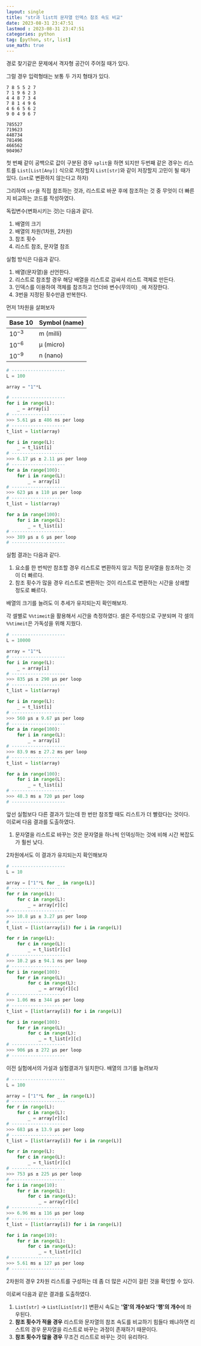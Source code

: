 ```yaml
---
layout: single
title: "str과 list의 문자열 인덱스 참조 속도 비교"
date: 2023-08-31 23:47:51
lastmod : 2023-08-31 23:47:51
categories: python
tag: [python, str, list]
use_math: true
---
```


경로 찾기같은 문제에서 격자형 공간이 주어질 때가 있다.

그럴 경우 입력형태는 보통 두 가지 형태가 있다.

```text
7 8 5 5 2 7
7 1 9 6 2 3
4 4 8 7 3 4
7 8 1 4 9 6
4 6 6 5 6 2
9 0 4 9 6 7
```

```text
785527
719623
448734
781496
466562
904967
```

첫 번째 같이 공백으로 값이 구분된 경우 `split`을 하면 되지만 두번째 같은 경우는 리스트를 `List[List[Any]]` 식으로 저장할지 `List[str]`와 같이 저장할지 고민이 될 때가 있다. (`int`로 변환하지 않는다고 하자)

그리하여 `str`을 직접 참조하는 것과, 리스트로 바꾼 후에 참조하는 것 중 무엇이 더 빠른지 비교하는 코드를 작성하였다.

독립변수(변화시키는 것)는 다음과 같다.

1. 배열의 크기
2. 배열의 차원(1차원, 2차원)
3. 참조 횟수
4. 리스트 참조, 문자열 참조

실험 방식은 다음과 같다.

1. 배열(문자열)을 선언한다.
2. 리스트로 참조할 경우 해당 배열을 리스트로 감싸서 리스트 객체로 만든다.
3. 인덱스를 이용하여 객체를 참조하고 언더바 변수(무의미) `_`에 저장한다.
4. 3번을 지정된 횟수만큼 반복한다.

먼저 1차원을 살펴보자

|  Base 10  | Symbol (name) |
|-----------|---------------|
| $10^{−3}$ | m (milli)     |
| $10^{−6}$ | µ (micro)     |
| $10^{−9}$ | n (nano)      |

```python
# --------------------
L = 100

array = "1"*L

# --------------------
for i in range(L):
    _ = array[i]
# --------------------
>>> 5.61 µs ± 486 ns per loop
# --------------------
t_list = list(array)

for i in range(L):
    _ = t_list[i]
# --------------------
>>> 6.17 µs ± 2.11 µs per loop
# --------------------
for a in range(100):
    for i in range(L):
        _ = array[i]
# --------------------
>>> 623 µs ± 110 µs per loop
# --------------------
t_list = list(array)

for a in range(100):
    for i in range(L):
        _ = t_list[i]
# --------------------
>>> 389 µs ± 6 µs per loop
# --------------------
```

실험 결과는 다음과 같다.

1. 요소를 한 번씩만 참조할 경우 리스트로 변환하지 않고 직접 문자열을 참조하는 것이 더 빠르다.
2. 참조 횟수가 많을 경우 리스트로 변환하는 것이 리스트로 변환하는 시간을 상쇄할 정도로 빠르다.

배열의 크기를 늘려도 이 추세가 유지되는지 확인해보자.

각 셀별로 `%%timeit`을 활용해서 시간을 측정하였다. 셀은 주석창으로 구분되며 각 셀의 `%%timeit`은 가독성을 위해 지웠다.

```python
# --------------------
L = 10000

array = "1"*L
# --------------------
for i in range(L):
    _ = array[i]
# --------------------
>>> 835 µs ± 290 µs per loop
# --------------------
t_list = list(array)

for i in range(L):
    _ = t_list[i]
# --------------------
>>> 560 µs ± 9.67 µs per loop
# --------------------
for a in range(100):
    for i in range(L):
        _ = array[i]
# --------------------
>>> 83.9 ms ± 27.2 ms per loop
# --------------------
t_list = list(array)

for a in range(100):
    for i in range(L):
        _ = t_list[i]
# --------------------
>>> 48.3 ms ± 720 µs per loop
# --------------------
```

앞선 실험보다 다른 결과가 있는데 한 번만 참조할 때도 리스트가 더 빨랐다는 것이다. 이로써 다음 결과를 도출하였다.

1. 문자열을 리스트로 바꾸는 것은 문자열을 하나씩 인덱싱하는 것에 비해 시간 복잡도가 훨씬 낮다.

2차원에서도 이 결과가 유지되는지 확인해보자

```python
# --------------------
L = 10

array = ["1"*L for _ in range(L)]
# --------------------
for r in range(L):
    for c in range(L):
        _ = array[r][c]
# --------------------
>>> 10.8 µs ± 3.27 µs per loop
# --------------------
t_list = [list(array[i]) for i in range(L)]

for r in range(L):
    for c in range(L):
        _ = t_list[r][c]
# --------------------
>>> 10.2 µs ± 94.1 ns per loop
# --------------------
for i in range(100):
    for r in range(L):
        for c in range(L):
            _ = array[r][c]
# --------------------
>>> 1.06 ms ± 344 µs per loop
# --------------------
t_list = [list(array[i]) for i in range(L)]

for i in range(100):
    for r in range(L):
        for c in range(L):
            _ = t_list[r][c]
# --------------------
>>> 906 µs ± 272 µs per loop
# --------------------
```

이전 실험에서의 가설과 실험결과가 일치한다. 배열의 크기를 늘려보자

```python
# --------------------
L = 100

array = ["1"*L for _ in range(L)]
# --------------------
for r in range(L):
    for c in range(L):
        _ = array[r][c]
# --------------------
>>> 683 µs ± 13.9 µs per loop
# --------------------
t_list = [list(array[i]) for i in range(L)]

for r in range(L):
    for c in range(L):
        _ = t_list[r][c]
# --------------------
>>> 753 µs ± 225 µs per loop
# --------------------
for i in range(10):
    for r in range(L):
        for c in range(L):
            _ = array[r][c]
# --------------------
>>> 6.96 ms ± 116 µs per loop
# --------------------
t_list = [list(array[i]) for i in range(L)]

for i in range(10):
    for r in range(L):
        for c in range(L):
            _ = t_list[r][c]
# --------------------
>>> 5.61 ms ± 127 µs per loop
# --------------------
```

2차원의 경우 2차원 리스트를 구성하는 데 좀 더 많은 시간이 걸린 것을 확인할 수 있다.

이로써 다음과 같은 결과를 도출하였다.

1. `List[str]` -> `List[List[str]]` 변환시 속도는 **'열'의 개수보다 '행'의 개수**에 좌우된다.
2. **참조 횟수가 적을 경우** 리스트와 문자열의 참조 속도를 비교하기 힘들다 왜냐하면 리스트의 경우 문자열을 리스트로 바꾸는 과정이 존재하기 때문이다.
3. **참조 횟수가 많을 경우** 무조건 리스트로 바꾸는 것이 유리하다.
